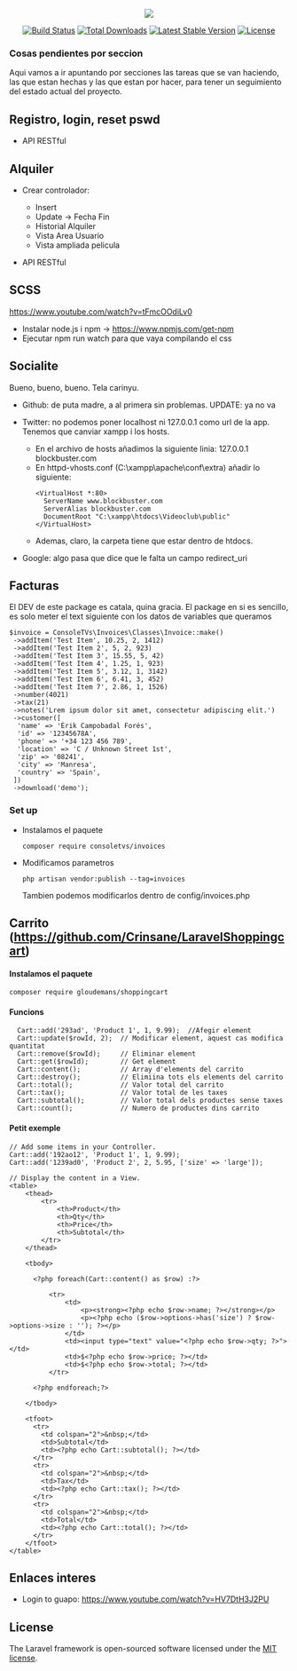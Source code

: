 <p align="center"><img src="https://laravel.com/assets/img/components/logo-laravel.svg"></p>

<p align="center">
<a href="https://travis-ci.org/laravel/framework"><img src="https://travis-ci.org/laravel/framework.svg" alt="Build Status"></a>
<a href="https://packagist.org/packages/laravel/framework"><img src="https://poser.pugx.org/laravel/framework/d/total.svg" alt="Total Downloads"></a>
<a href="https://packagist.org/packages/laravel/framework"><img src="https://poser.pugx.org/laravel/framework/v/stable.svg" alt="Latest Stable Version"></a>
<a href="https://packagist.org/packages/laravel/framework"><img src="https://poser.pugx.org/laravel/framework/license.svg" alt="License"></a>
</p>

### Cosas pendientes por seccion

Aqui vamos a ir apuntando por secciones las tareas que se van haciendo, las que estan hechas y las que estan por hacer, para tener un seguimiento del estado actual del proyecto.

## Registro, login, reset pswd

- API RESTful

## Alquiler

- Crear controlador:
    - Insert
    - Update -> Fecha Fin
    - Historial Alquiler
    - Vista Area Usuario
    - Vista ampliada pelicula

- API RESTful

## SCSS

  https://www.youtube.com/watch?v=tFmcOOdiLv0
  - Instalar node.js i npm -> https://www.npmjs.com/get-npm
  - Ejecutar npm run watch para que vaya compilando el css

## Socialite
Bueno, bueno, bueno. Tela carinyu.
  - Github: de puta madre, a al primera sin problemas. UPDATE: ya no va

  - Twitter: no podemos poner localhost ni 127.0.0.1 como url de la app. Tenemos que canviar xampp i los hosts.
    - En el archivo de hosts añadimos la siguiente linia: 127.0.0.1   blockbuster.com
    - En httpd-vhosts.conf (C:\xampp\apache\conf\extra) añadir lo siguiente:
      ```shell
      <VirtualHost *:80>
        ServerName www.blockbuster.com
        ServerAlias blockbuster.com
        DocumentRoot "C:\xampp\htdocs\Videoclub\public"
      </VirtualHost>
      ```
    - Ademas, claro, la carpeta tiene que estar dentro de htdocs.

  - Google: algo pasa que dice que le falta un campo redirect_uri
  
## Facturas
El DEV de este package es catala, quina gracia.
El package en si es sencillo, es solo meter el text siguiente con los datos de variables que queramos
```shell
$invoice = ConsoleTVs\Invoices\Classes\Invoice::make()
 ->addItem('Test Item', 10.25, 2, 1412)
 ->addItem('Test Item 2', 5, 2, 923)
 ->addItem('Test Item 3', 15.55, 5, 42)
 ->addItem('Test Item 4', 1.25, 1, 923)
 ->addItem('Test Item 5', 3.12, 1, 3142)
 ->addItem('Test Item 6', 6.41, 3, 452)
 ->addItem('Test Item 7', 2.86, 1, 1526)
 ->number(4021)
 ->tax(21)
 ->notes('Lrem ipsum dolor sit amet, consectetur adipiscing elit.')
 ->customer([
  'name' => 'Èrik Campobadal Forés',
  'id' => '12345678A',
  'phone' => '+34 123 456 789',
  'location' => 'C / Unknown Street 1st',
  'zip' => '08241',
  'city' => 'Manresa',
  'country' => 'Spain',
 ])
 ->download('demo');
```
### Set up
- Instalamos el paquete
  ```shell
  composer require consoletvs/invoices
  ```
- Modificamos parametros
  ```shell
  php artisan vendor:publish --tag=invoices
  ```
  Tambien podemos modificarlos dentro de config/invoices.php 

## Carrito (https://github.com/Crinsane/LaravelShoppingcart)

#### Instalamos el paquete
```shell
composer require gloudemans/shoppingcart
```

#### Funcions
```shell
  Cart::add('293ad', 'Product 1', 1, 9.99);  //Afegir element
  Cart::update($rowId, 2);  // Modificar element, aquest cas modifica quantitat
  Cart::remove($rowId);     // Eliminar element
  Cart::get($rowId);        // Get element
  Cart::content();          // Array d'elements del carrito
  Cart::destroy();          // Elimiina tots els elements del carrito
  Cart::total();            // Valor total del carrito
  Cart::tax();              // Valor total de les taxes
  Cart::subtotal();         // Valor total dels productes sense taxes
  Cart::count();            // Numero de productes dins carrito
```
#### Petit exemple
```shell
// Add some items in your Controller.
Cart::add('192ao12', 'Product 1', 1, 9.99);
Cart::add('1239ad0', 'Product 2', 2, 5.95, ['size' => 'large']);

// Display the content in a View.
<table>
    <thead>
        <tr>
            <th>Product</th>
            <th>Qty</th>
            <th>Price</th>
            <th>Subtotal</th>
        </tr>
    </thead>

    <tbody>

      <?php foreach(Cart::content() as $row) :?>

          <tr>
              <td>
                  <p><strong><?php echo $row->name; ?></strong></p>
                  <p><?php echo ($row->options->has('size') ? $row->options->size : ''); ?></p>
              </td>
              <td><input type="text" value="<?php echo $row->qty; ?>"></td>
              <td>$<?php echo $row->price; ?></td>
              <td>$<?php echo $row->total; ?></td>
          </tr>

      <?php endforeach;?>

    </tbody>
    
    <tfoot>
      <tr>
        <td colspan="2">&nbsp;</td>
        <td>Subtotal</td>
        <td><?php echo Cart::subtotal(); ?></td>
      </tr>
      <tr>
        <td colspan="2">&nbsp;</td>
        <td>Tax</td>
        <td><?php echo Cart::tax(); ?></td>
      </tr>
      <tr>
        <td colspan="2">&nbsp;</td>
        <td>Total</td>
        <td><?php echo Cart::total(); ?></td>
      </tr>
    </tfoot>
</table>
```

## Enlaces interes

- Login to guapo: https://www.youtube.com/watch?v=HV7DtH3J2PU

## License

The Laravel framework is open-sourced software licensed under the [MIT license](https://opensource.org/licenses/MIT).
